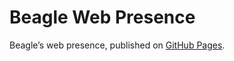# Beagle Web Presence

Beagle’s web presence, published on [GitHub Pages](https://jGleitz.github.io/Beagle/branches/better-nhm).